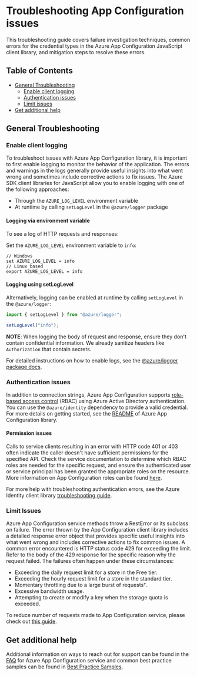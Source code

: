 # Troubleshooting App Configuration issues

This troubleshooting guide covers failure investigation techniques, common errors for the credential types in the Azure
App Configuration JavaScript client library, and mitigation steps to resolve these errors.

## Table of Contents

- [General Troubleshooting](#general-troubleshooting)
  - [Enable client logging](#enable-client-logging)
  - [Authentication issues](#authentication-issues)
  - [Limit issues](#limit-issues)
- [Get additional help](#get-additional-help)

## General Troubleshooting

### Enable client logging

To troubleshoot issues with Azure App Configuration library, it is important to first enable logging to monitor the
behavior of the application. The errors and warnings in the logs generally provide useful insights into what went wrong
and sometimes include corrective actions to fix issues. The Azure SDK client libraries for JavaScript allow you to enable logging with one of the following approaches:

- Through the `AZURE_LOG_LEVEL` environment variable
- At runtime by calling `setLogLevel` in the `@azure/logger` package

#### Logging via environment variable

To see a log of HTTP requests and responses:

Set the `AZURE_LOG_LEVEL` environment variable to `info`:

```text
// Windows
set AZURE_LOG_LEVEL = info
// Linux based
export AZURE_LOG_LEVEL = info
```

#### Logging using setLogLevel

Alternatively, logging can be enabled at runtime by calling `setLogLevel` in the `@azure/logger`:

```ts snippet:SetLogLevel
import { setLogLevel } from "@azure/logger";

setLogLevel("info");
```

**NOTE**: When logging the body of request and response, ensure they don't contain confidential information. We already sanitize headers like `Authorization` that contain secrets.

For detailed instructions on how to enable logs, see the [@azure/logger package docs](https://github.com/Azure/azure-sdk-for-js/tree/main/sdk/core/logger).

### Authentication issues

In addition to connection strings, Azure App Configuration supports [role-based access control](https://learn.microsoft.com/azure/role-based-access-control/overview) (RBAC) using Azure Active Directory authentication. You can use the `@azure/identity` dependency to provide a valid credential. For more details on getting started, see the [README](https://github.com/Azure/azure-sdk-for-js/tree/main/sdk/appconfiguration/app-configuration) of Azure App Configuration library.

#### Permission issues

Calls to service clients resulting in an error with HTTP code 401 or 403 often indicate the caller doesn't have sufficient permissions for the specified API. Check the service documentation to determine which RBAC roles are needed for the specific request, and ensure the authenticated user or service principal has been granted the appropriate roles on the resource. More information on App Configuration roles can be found [here](https://learn.microsoft.com/azure/azure-app-configuration/concept-enable-rbac#azure-built-in-roles-for-azure-app-configuration).

For more help with troubleshooting authentication errors, see the Azure Identity client library [troubleshooting guide](https://github.com/Azure/azure-sdk-for-js/blob/main/sdk/identity/identity/TROUBLESHOOTING.md).

### Limit Issues

Azure App Configuration service methods throw a RestError or its subclass on failure. The error thrown by the App Configuration client library includes a detailed response error object that provides specific useful insights into what went wrong and includes corrective actions to fix common issues. A common error encountered is HTTP status code 429 for exceeding the limit. Refer to the body of the 429 response for the specific reason why the request failed. The failures often happen under these circumstances:

- Exceeding the daily request limit for a store in the Free tier.
- Exceeding the hourly request limit for a store in the standard tier.
- Momentary throttling due to a large burst of requests†.
- Excessive bandwidth usage.
- Attempting to create or modify a key when the storage quota is exceeded.

To reduce number of requests made to App Configuration service, please check out [this guide](https://learn.microsoft.com/azure/azure-app-configuration/howto-best-practices#reduce-requests-made-to-app-configuration).

## Get additional help

Additional information on ways to reach out for support can be found in the [FAQ](https://learn.microsoft.com/azure/azure-app-configuration/faq) for Azure App Configuration service and common best practice samples can be found in [Best Practice Samples](https://learn.microsoft.com/azure/azure-app-configuration/howto-best-practices).
